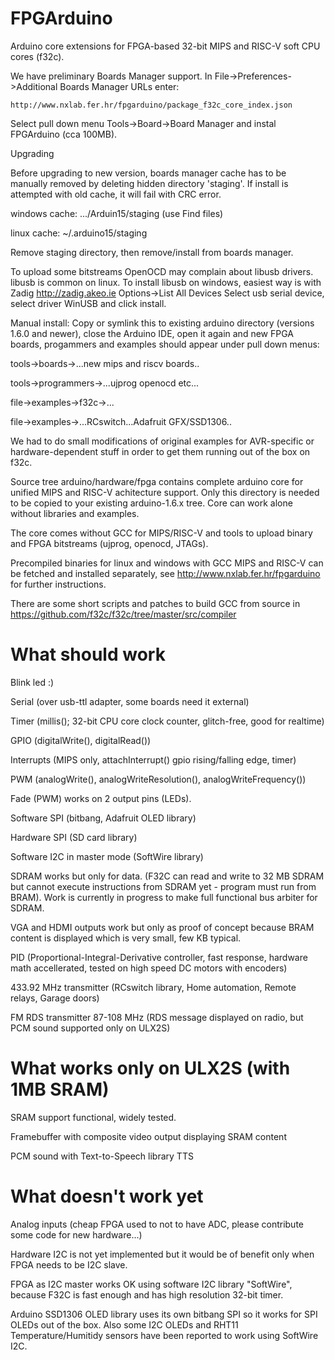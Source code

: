 # FPGArduino

Arduino core extensions for FPGA-based 32-bit MIPS and RISC-V 
soft CPU cores (f32c).

We have preliminary Boards Manager support.
In File->Preferences->Additional Boards Manager URLs enter:

    http://www.nxlab.fer.hr/fpgarduino/package_f32c_core_index.json

Select pull down menu Tools->Board->Board Manager
and instal FPGArduino (cca 100MB).

Upgrading

Before upgrading to new version, boards manager cache has to be
manually removed by deleting hidden directory 'staging'.
If install is attempted with old cache, it will fail with CRC error.

windows cache: .../Arduin15/staging (use Find files)

linux cache: ~/.arduino15/staging

Remove staging directory, then remove/install from boards manager.

To upload some bitstreams OpenOCD may complain about
libusb drivers. libusb is common on linux. 
To install libusb on windows, easiest way is with
Zadig http://zadig.akeo.ie Options->List All Devices
Select usb serial device, select driver WinUSB and click install.

Manual install: Copy or symlink this to existing arduino directory 
(versions 1.6.0 and newer), close the Arduino IDE, open
it again and new FPGA boards, progammers
and examples should appear under pull down menus:

tools->boards->...new mips and riscv boards..

tools->programmers->...ujprog openocd etc...

file->examples->f32c->...

file->examples->...RCswitch...Adafruit GFX/SSD1306..

We had to do small modifications of original examples
for AVR-specific or hardware-dependent stuff in order 
to get them running out of the box on f32c.

Source tree arduino/hardware/fpga contains complete 
arduino core for unified MIPS and RISC-V 
achitecture support. Only this directory is needed to be
copied to your existing arduino-1.6.x tree. Core can work
alone without libraries and examples.

The core comes without GCC for MIPS/RISC-V and tools to
upload binary and FPGA bitstreams (ujprog, openocd, JTAGs).

Precompiled binaries for linux and windows with 
GCC MIPS and RISC-V can be fetched and installed
separately, see http://www.nxlab.fer.hr/fpgarduino for 
further instructions.

There are some short scripts and patches to
build GCC from source in 
https://github.com/f32c/f32c/tree/master/src/compiler

# What should work

Blink led :)

Serial (over usb-ttl adapter, some boards need it external)

Timer (millis(); 32-bit CPU core clock counter, glitch-free, good for realtime)

GPIO (digitalWrite(), digitalRead())

Interrupts (MIPS only, attachInterrupt() gpio rising/falling edge, timer)

PWM (analogWrite(), analogWriteResolution(), analogWriteFrequency())

Fade (PWM) works on 2 output pins (LEDs).

Software SPI (bitbang, Adafruit OLED library)

Hardware SPI (SD card library)

Software I2C in master mode (SoftWire library)

SDRAM works but only for data. 
(F32C can read and write to 32 MB SDRAM but cannot execute 
instructions from SDRAM yet - program must run from BRAM).
Work is currently in progress to make full functional bus 
arbiter for SDRAM.

VGA and HDMI outputs work but only as proof of concept
because BRAM content is displayed which is very small,
few KB typical. 

PID (Proportional-Integral-Derivative controller,
fast response, hardware math accellerated,
tested on high speed DC motors with encoders)

433.92 MHz transmitter (RCswitch library, 
Home automation, Remote relays, 
Garage doors)

FM RDS transmitter 87-108 MHz (RDS message displayed on
radio, but PCM sound supported only on ULX2S)

# What works only on ULX2S (with 1MB SRAM)

SRAM support functional, widely tested.

Framebuffer with composite video output displaying SRAM content

PCM sound with Text-to-Speech library TTS

# What doesn't work yet

Analog inputs (cheap FPGA used to not to have ADC, 
please contribute some code for new hardware...)

Hardware I2C is not yet implemented but it would be
of benefit only when FPGA needs to be I2C slave. 

FPGA as I2C master works OK using software I2C library
"SoftWire", because F32C is fast enough and has high
resolution 32-bit timer.

Arduino SSD1306 OLED library uses its own bitbang SPI
so it works for SPI OLEDs out of the box. Also some
I2C OLEDs and RHT11 Temperature/Humitidy sensors have
been reported to work using SoftWire I2C.
